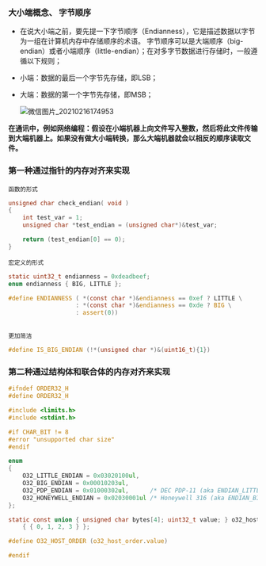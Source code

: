 ### 大小端概念、 字节顺序
+ 在说大小端之前，要先提一下字节顺序（Endianness），它是描述数据以字节为一组在计算机内存中存储顺序的术语。 字节顺序可以是大端顺序（big-endian）或者小端顺序（little-endian）；在对多字节数据进行存储时，一般遵循以下规则；

+ 小端：数据的最后一个字节先存储，即LSB；

+ 大端：数据的第一个字节先存储，即MSB；

  ![微信图片_20210216174953](https://gitee.com/wang_chunfeng/pic-go/raw/master/img/20210216175021.jpg)

**在通讯中，例如网络编程：假设在小端机器上向文件写入整数，然后将此文件传输到大端机器上。如果没有做大小端转换，那么大端机器就会以相反的顺序读取文件。**



### 第一种通过指针的内存对齐来实现

`函数的形式`

```c
unsigned char check_endian( void )
{
    int test_var = 1;
    unsigned char *test_endian = (unsigned char*)&test_var;

    return (test_endian[0] == 0);
}
```
`宏定义的形式`

```c
static uint32_t endianness = 0xdeadbeef; 
enum endianness { BIG, LITTLE };

#define ENDIANNESS ( *(const char *)&endianness == 0xef ? LITTLE \
                   : *(const char *)&endianness == 0xde ? BIG \
                   : assert(0))
                   
```
`更加简洁`

```c
#define IS_BIG_ENDIAN (!*(unsigned char *)&(uint16_t){1})
```



### 第二种通过结构体和联合体的内存对齐来实现

```c
#ifndef ORDER32_H
#define ORDER32_H

#include <limits.h>
#include <stdint.h>

#if CHAR_BIT != 8
#error "unsupported char size"
#endif

enum
{
    O32_LITTLE_ENDIAN = 0x03020100ul,
    O32_BIG_ENDIAN = 0x00010203ul,
    O32_PDP_ENDIAN = 0x01000302ul,      /* DEC PDP-11 (aka ENDIAN_LITTLE_WORD) */
    O32_HONEYWELL_ENDIAN = 0x02030001ul /* Honeywell 316 (aka ENDIAN_BIG_WORD) */
};

static const union { unsigned char bytes[4]; uint32_t value; } o32_host_order =
    { { 0, 1, 2, 3 } };

#define O32_HOST_ORDER (o32_host_order.value)

#endif
```